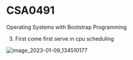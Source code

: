 # CSA0491
Operating Systems with Bootstrap Programming

3) First come first serve in cpu scheduling

![image_2023-01-09_134510177](https://user-images.githubusercontent.com/113926615/211264713-7ce27d92-5bde-4f89-9dc3-1c07202d2c4a.png)

